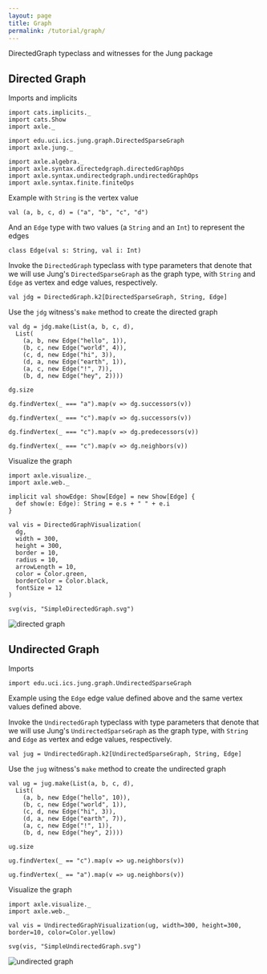 ```yaml
---
layout: page
title: Graph
permalink: /tutorial/graph/
---
```


DirectedGraph typeclass and witnesses for the Jung package

Directed Graph
--------------

Imports and implicits

```tut:silent
import cats.implicits._
import cats.Show
import axle._

import edu.uci.ics.jung.graph.DirectedSparseGraph
import axle.jung._

import axle.algebra._
import axle.syntax.directedgraph.directedGraphOps
import axle.syntax.undirectedgraph.undirectedGraphOps
import axle.syntax.finite.finiteOps
```

Example with `String` is the vertex value

```tut:book
val (a, b, c, d) = ("a", "b", "c", "d")
```

And an `Edge` type with two values (a `String` and an `Int`) to represent the edges

```tut:book
class Edge(val s: String, val i: Int)
```

Invoke the `DirectedGraph` typeclass with type parameters that denote
that we will use Jung's `DirectedSparseGraph` as the graph type, with
`String` and `Edge` as vertex and edge values, respectively.

```tut:book
val jdg = DirectedGraph.k2[DirectedSparseGraph, String, Edge]
```

Use the `jdg` witness's `make` method to create the directed graph

```tut:book
val dg = jdg.make(List(a, b, c, d),
  List(
    (a, b, new Edge("hello", 1)),
    (b, c, new Edge("world", 4)),
    (c, d, new Edge("hi", 3)),
    (d, a, new Edge("earth", 1)),
    (a, c, new Edge("!", 7)),
    (b, d, new Edge("hey", 2))))
```

```tut:book
dg.size

dg.findVertex(_ === "a").map(v => dg.successors(v))

dg.findVertex(_ === "c").map(v => dg.successors(v))

dg.findVertex(_ === "c").map(v => dg.predecessors(v))

dg.findVertex(_ === "c").map(v => dg.neighbors(v))
```

Visualize the graph

```tut:book
import axle.visualize._
import axle.web._

implicit val showEdge: Show[Edge] = new Show[Edge] {
  def show(e: Edge): String = e.s + " " + e.i
}

val vis = DirectedGraphVisualization(
  dg,
  width = 300,
  height = 300,
  border = 10,
  radius = 10,
  arrowLength = 10,
  color = Color.green,
  borderColor = Color.black,
  fontSize = 12
)

svg(vis, "SimpleDirectedGraph.svg")
```

![directed graph](/tutorial/images/SimpleDirectedGraph.svg)

Undirected Graph
----------------

Imports

```tut:book
import edu.uci.ics.jung.graph.UndirectedSparseGraph
```

Example using the `Edge` edge value defined above and the same vertex values defined above.

Invoke the `UndirectedGraph` typeclass with type parameters that denote
that we will use Jung's `UndirectedSparseGraph` as the graph type, with
`String` and `Edge` as vertex and edge values, respectively.

```tut:book
val jug = UndirectedGraph.k2[UndirectedSparseGraph, String, Edge]
```

Use the `jug` witness's `make` method to create the undirected graph

```tut:book
val ug = jug.make(List(a, b, c, d),
  List(
    (a, b, new Edge("hello", 10)),
    (b, c, new Edge("world", 1)),
    (c, d, new Edge("hi", 3)),
    (d, a, new Edge("earth", 7)),
    (a, c, new Edge("!", 1)),
    (b, d, new Edge("hey", 2))))
```

```tut:book
ug.size

ug.findVertex(_ == "c").map(v => ug.neighbors(v))

ug.findVertex(_ == "a").map(v => ug.neighbors(v))
```

Visualize the graph

```tut:book
import axle.visualize._
import axle.web._

val vis = UndirectedGraphVisualization(ug, width=300, height=300, border=10, color=Color.yellow)

svg(vis, "SimpleUndirectedGraph.svg")
```

![undirected graph](/tutorial/images/SimpleUndirectedGraph.svg)
